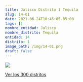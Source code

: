 ```yaml
---
title: Jalisco Distrito 1 Tequila
slug: 14-01
date: 2021-06-24T10:46:05-05:00
tags: []
nombre_entidad: Jalisco
nombre_distrito: Tequila
entidad: 14
distrito: 1
image_path: /img/14-01.png
draft: false
---
```


![](/img/14-01.png)

[Ver los 300 distritos](/docs/elecciones-2021)
